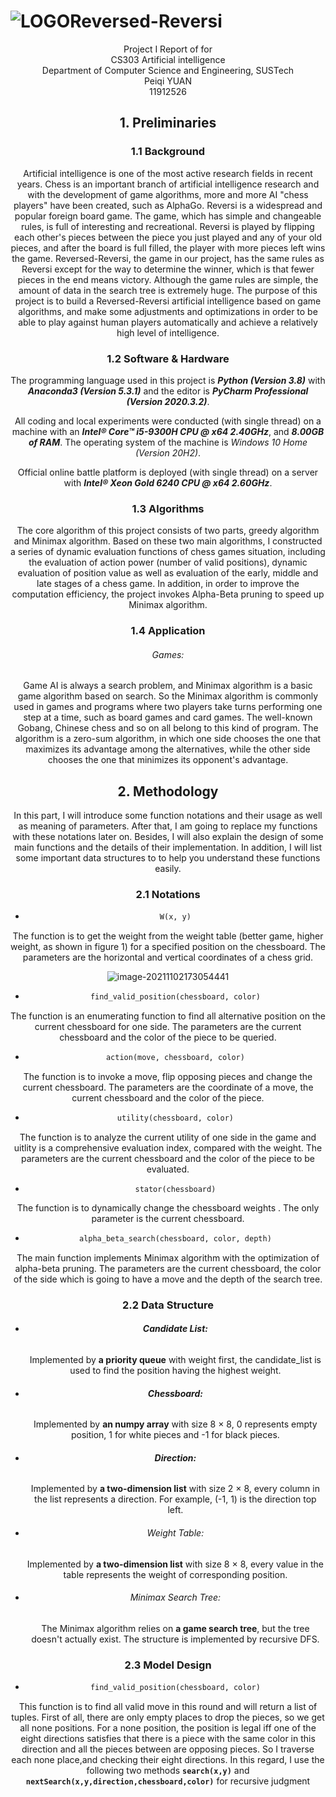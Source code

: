 # **![LOGO](C:\Users\Administrator\Desktop\校徽+中英文火炬\组合4：火炬+英文校名-左右\LOGO.png)Reversed-Reversi**

<center>Project I Report of for</center>

<center>CS303 Artificial intelligence</center>

<center>Department of Computer Science and Engineering, SUSTech

<center>Peiqi YUAN

<center>11912526

















## **1. Preliminaries**

### 1.1 Background

Artificial intelligence is one of the most active research fields in recent years. Chess is an important branch of artificial intelligence research and with the development of game algorithms, more and more AI "chess players" have been created, such as AlphaGo. Reversi is a widespread and popular foreign board game. The game, which has simple and changeable rules, is full of interesting and recreational. Reversi is played by flipping each other's pieces between the piece you just played and any of your old pieces, and after the board is full filled, the player with more pieces left wins the game. Reversed-Reversi, the game in our project, has the same rules as Reversi except for the way to determine the winner, which is that fewer pieces in the end means victory. Although the game rules are simple, the amount of data in the search tree is extremely huge. The purpose of this project is to build a Reversed-Reversi artificial intelligence based on game algorithms, and make some adjustments and optimizations in order to be able to play against human players automatically and achieve a relatively high level of intelligence.

### 1.2 Software & Hardware

The programming language used in this project is ***Python* *(Version 3.8)*** with ***Anaconda3 (Version 5.3.1)*** and the editor is ***PyCharm Professional (Version 2020.3.2)***.

All coding and local experiments were conducted (with single thread) on a machine with an ***Intel® Core™ i5-9300H CPU @ x64 2.40GHz***, and ***8.00GB of RAM***. The operating system of the machine is *Windows 10 Home (Version 20H2)*.

Official online battle platform is deployed (with single thread) on a server with ***Intel® Xeon Gold 6240 CPU @ x64  2.60GHz***.

### 1.3 Algorithms

The core algorithm of this project consists of two parts, greedy algorithm and Minimax algorithm. Based on these two main algorithms, I constructed a series of dynamic evaluation functions of chess games situation, including the evaluation of action power (number of valid positions), dynamic evaluation of position value as well as evaluation of the early, middle and late stages of a chess game. In addition, in order to improve the computation efficiency, the project invokes Alpha-Beta pruning to speed up Minimax algorithm.

### 1.4 Application

###### Games:

Game AI is always a search problem, and Minimax algorithm is a basic game algorithm based on search. So the Minimax algorithm is commonly used in games and programs where two players take turns performing one step at a time, such as board games and card games. The well-known Gobang, Chinese chess and so on all belong to this kind of program. The algorithm is a zero-sum algorithm, in which one side chooses the one that maximizes its advantage among the alternatives, while the other side chooses the one that minimizes its opponent's advantage.



## **2. Methodology**

In this part, I will introduce some function notations and their usage as well as meaning of parameters. After that, I am going to replace my functions with these notations later on. Besides, I will also explain the design of some main functions and the details of their implementation. In addition, I will list some important data structures to to help you understand these functions easily.

### 2.1 Notations

- ```python
  W(x, y)
  ```

The function is to get the weight from the weight table (better game, higher weight, as shown in figure 1) for a specified position on the chessboard. The parameters are the horizontal and vertical coordinates of a chess grid.

![image-20211102173054441](C:\Users\Administrator\AppData\Roaming\Typora\typora-user-images\image-20211102173054441.png)



- ```python
  find_valid_position(chessboard, color)
  ```

The function is an enumerating function to find all alternative position on the current chessboard for one side. The parameters are the current chessboard and the color of the piece to be queried.



- ```python
  action(move, chessboard, color)
  ```

The function is to invoke a move, flip opposing pieces and change the current chessboard. The parameters are the coordinate of a move, the current chessboard and the color of the piece.



- ```python
  utility(chessboard, color)
  ```

The function is to analyze the current utility of one side in the game and uitlity is a comprehensive evaluation index, compared with the weight. The parameters are the current chessboard and the color of the piece to be evaluated.



- ```
  stator(chessboard)
  ```

The function is to dynamically change the chessboard weights . The only parameter is the current chessboard.



- ```python
  alpha_beta_search(chessboard, color, depth)
  ```

The main function implements Minimax algorithm with the optimization of alpha-beta pruning. The parameters are the current chessboard, the color of the side which is going to have a move and the depth of the search tree.

### 2.2 Data Structure

- ###### **Candidate List:** 

  Implemented by **a priority queue** with weight first, the candidate_list is used to find the position having the highest weight.

- ###### **Chessboard:**

  Implemented by **an numpy array** with size 8 × 8, 0 represents empty position, 1 for white pieces and -1 for black pieces.

- ###### **Direction:**

  Implemented by **a two-dimension list** with size 2 × 8, every column in the list represents a direction. For example, (-1, 1) is the direction top left.

- ###### Weight Table:

  Implemented by **a two-dimension list** with size 8 × 8, every value in the table represents the weight of corresponding position.

- ###### Minimax Search Tree:

  The Minimax algorithm relies on **a game search tree**, but the tree doesn't actually exist. The structure is implemented by recursive DFS.

### 2.3 Model Design

- ```python
  find_valid_position(chessboard, color)
  ```

This function is to find all valid move in this round and will return a list of tuples. First of all, there are only empty places to drop the pieces, so we get all none positions. For a none position, the position is legal iff one of the eight directions satisfies that there is a piece with the same color in this direction and all the pieces between are opposing pieces. So I traverse each none place,and checking their eight directions. In this regard, I use the following two methods **`search(x,y)`** and **`nextSearch(x,y,direction,chessboard,color)`** for recursive judgment 


